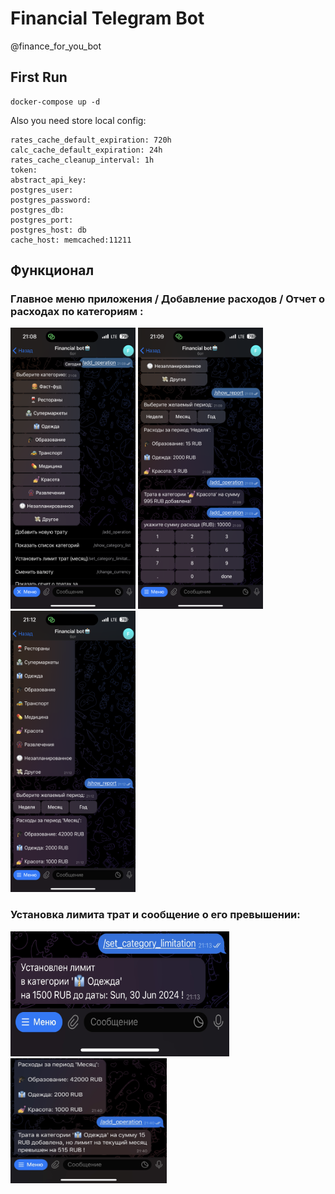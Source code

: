 # Financial Telegram Bot
@finance_for_you_bot

## First Run
```
docker-compose up -d
```

Also you need store local config:
```
rates_cache_default_expiration: 720h
calc_cache_default_expiration: 24h
rates_cache_cleanup_interval: 1h
token: 
abstract_api_key: 
postgres_user:
postgres_password:
postgres_db:
postgres_port:
postgres_host: db
cache_host: memcached:11211
```

## Функционал

### Главное меню приложения / Добавление расходов / Отчет о расходах по категориям :
<p align="left">
  <img width="200" height="450" src="/screenshots/main_menu.png">  
  <img width="200" height="450" src="/screenshots/add_operation.png">  
  <img width="200" height="450" src="/screenshots/show_report.png">
</p>

### Установка лимита трат и сообщение о его превышении:
<p align="left">
  <img width="350" height="200" src="/screenshots/set_limit.jpg">
  <img width="250" height="200" src="/screenshots/limit_notification.jpg">
</p>
